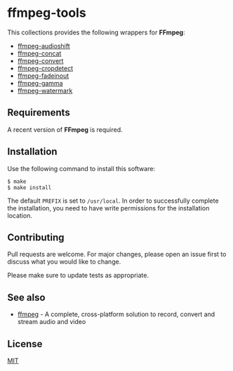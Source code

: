 # ffmpeg-tools

This collections provides the following wrappers for **FFmpeg**:

+ [ffmpeg-audioshift](share/doc/ffmpeg-audioshift.md)
+ [ffmpeg-concat](share/doc/ffmpeg-concat.md)
+ [ffmpeg-convert](share/doc/ffmpeg-convert.md)
+ [ffmpeg-cropdetect](share/doc/ffmpeg-cropdetect.md)
+ [ffmpeg-fadeinout](share/doc/ffmpeg-fadeinout.md)
+ [ffmpeg-gamma](share/doc/ffmpeg-gamma.md)
+ [ffmpeg-watermark](share/doc/ffmpeg-watermark.md)


## Requirements

A recent version of **FFmpeg** is required.


## Installation

Use the following command to install this software:

```console
$ make
$ make install
```

The default `PREFIX` is set to `/usr/local`.  In order to successfully complete the installation, you need to have write permissions for the installation location.


## Contributing

Pull requests are welcome. For major changes, please open an issue first to discuss what you would like to change.

Please make sure to update tests as appropriate.


## See also

+ [ffmpeg](https://ffmpeg.org/) - A complete, cross-platform solution to record, convert and stream audio and video


## License

[MIT](https://choosealicense.com/licenses/mit/)

